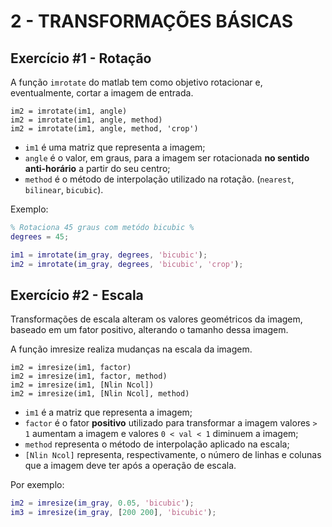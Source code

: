 # 2 - TRANSFORMAÇÕES BÁSICAS

## Exercício #1 - Rotação

A função `imrotate` do matlab tem como objetivo rotacionar e, eventualmente, cortar a imagem de entrada.

```
im2 = imrotate(im1, angle)
im2 = imrotate(im1, angle, method)
im2 = imrotate(im1, angle, method, 'crop')
```

* `im1` é uma matriz que representa a imagem;
* `angle` é o valor, em graus, para a imagem ser rotacionada **no sentido anti-horário** a partir do seu centro;
* `method` é o método de interpolação utilizado na rotação. (`nearest`, `bilinear`, `bicubic`).

Exemplo:

```matlab
% Rotaciona 45 graus com metódo bicubic %
degrees = 45;

im1 = imrotate(im_gray, degrees, 'bicubic');
im2 = imrotate(im_gray, degrees, 'bicubic', 'crop');
```



## Exercício #2 - Escala

Transformações de escala alteram os valores geométricos da imagem, baseado em um fator positivo, alterando o tamanho dessa imagem.

A função imresize realiza mudanças na escala da imagem.

```
im2 = imresize(im1, factor)
im2 = imresize(im1, factor, method)
im2 = imresize(im1, [Nlin Ncol])
im2 = imresize(im1, [Nlin Ncol], method)
```

* `im1` é a matriz que representa a imagem;
* `factor` é o fator **positivo** utilizado para transformar a imagem valores `> 1` aumentam a imagem e valores  `0 < val < 1` diminuem a imagem;
* `method` representa o método de interpolação aplicado na escala;
* `[Nlin Ncol]` representa, respectivamente, o número de linhas e colunas que a imagem deve ter após a operação de escala.

Por exemplo:

```matlab
im2 = imresize(im_gray, 0.05, 'bicubic');
im3 = imresize(im_gray, [200 200], 'bicubic');
```

